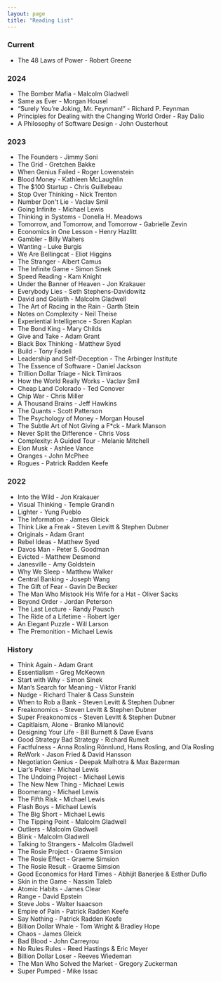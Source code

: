```yaml
---
layout: page
title: "Reading List"
---
```


### Current
- The 48 Laws of Power - Robert Greene

### 2024
- The Bomber Mafia - Malcolm Gladwell
- Same as Ever - Morgan Housel
- “Surely You’re Joking, Mr. Feynman!” - Richard P. Feynman
- Principles for Dealing with the Changing World Order - Ray Dalio
- A Philosophy of Software Design - John Ousterhout

### 2023
- The Founders - Jimmy Soni
- The Grid - Gretchen Bakke
- When Genius Failed - Roger Lowenstein
- Blood Money - Kathleen McLaughlin
- The $100 Startup - Chris Guillebeau
- Stop Over Thinking - Nick Trenton
- Number Don't Lie - Vaclav Smil
- Going Infinite - Michael Lewis
- Thinking in Systems - Donella H. Meadows
- Tomorrow, and Tomorrow, and Tomorrow - Gabrielle Zevin
- Economics in One Lesson - Henry Hazlitt
- Gambler - Billy Walters
- Wanting - Luke Burgis
- We Are Bellingcat - Eliot Higgins
- The Stranger - Albert Camus
- The Infinite Game - Simon Sinek
- Speed Reading - Kam Knight
- Under the Banner of Heaven - Jon Krakauer
- Everybody Lies - Seth Stephens-Davidowitz
- David and Goliath - Malcolm Gladwell
- The Art of Racing in the Rain - Garth Stein
- Notes on Complexity - Neil Theise
- Experiential Intelligence - Soren Kaplan
- The Bond King - Mary Childs
- Give and Take - Adam Grant
- Black Box Thinking - Matthew Syed
- Build - Tony Fadell
- Leadership and Self-Deception - The Arbinger Institute
- The Essence of Software - Daniel Jackson
- Trillion Dollar Triage - Nick Timiraos
- How the World Really Works - Vaclav Smil
- Cheap Land Colorado - Ted Conover
- Chip War - Chris Miller
- A Thousand Brains - Jeff Hawkins
- The Quants - Scott Patterson
- The Psychology of Money - Morgan Housel
- The Subtle Art of Not Giving a F*ck - Mark Manson
- Never Split the Difference - Chris Voss
- Complexity: A Guided Tour - Melanie Mitchell
- Elon Musk - Ashlee Vance
- Oranges - John McPhee
- Rogues - Patrick Radden Keefe

### 2022
- Into the Wild - Jon Krakauer
- Visual Thinking - Temple Grandin
- Lighter - Yung Pueblo
- The Information - James Gleick
- Think Like a Freak - Steven Levitt & Stephen Dubner
- Originals - Adam Grant
- Rebel Ideas - Matthew Syed
- Davos Man - Peter S. Goodman
- Evicted - Matthew Desmond
- Janesville - Amy Goldstein
- Why We Sleep - Matthew Walker
- Central Banking - Joseph Wang
- The Gift of Fear - Gavin De Becker
- The Man Who Mistook His Wife for a Hat - Oliver Sacks
- Beyond Order - Jordan Peterson
- The Last Lecture - Randy Pausch
- The Ride of a Lifetime - Robert Iger
- An Elegant Puzzle - Will Larson
- The Premonition - Michael Lewis

### History
- Think Again - Adam Grant
- Essentialism - Greg McKeown
- Start with Why - Simon Sinek
- Man’s Search for Meaning - Viktor Frankl
- Nudge - Richard Thaler & Cass Sunstein
- When to Rob a Bank - Steven Levitt & Stephen Dubner
- Freakonomics - Steven Levitt & Stephen Dubner
- Super Freakonomics - Steven Levitt & Stephen Dubner
- Capitlaism, Alone - Branko Milanović
- Designing Your Life - Bill Burnett & Dave Evans
- Good Strategy Bad Strategy - Richard Rumelt
- Factfulness - Anna Rosling Rönnlund, Hans Rosling, and Ola Rosling
- ReWork - Jason Fried & David Hansson
- Negotiation Genius - Deepak Malhotra & Max Bazerman
- Liar’s Poker - Michael Lewis
- The Undoing Project - Michael Lewis
- The New New Thing - Michael Lewis
- Boomerang - Michael Lewis
- The Fifth Risk - Michael Lewis
- Flash Boys - Michael Lewis
- The Big Short - Michael Lewis
- The Tipping Point - Malcolm Gladwell
- Outliers - Malcolm Gladwell
- Blink - Malcolm Gladwell
- Talking to Strangers - Malcolm Gladwell
- The Rosie Project - Graeme Simsion
- The Rosie Effect - Graeme Simsion
- The Rosie Result - Graeme Simsion
- Good Economics for Hard Times - Abhijit Banerjee & Esther Duflo
- Skin in the Game - Nassim Taleb
- Atomic Habits - James Clear
- Range - David Epstein
- Steve Jobs - Walter Isaacson
- Empire of Pain - Patrick Radden Keefe
- Say Nothing - Patrick Radden Keefe
- Billion Dollar Whale - Tom Wright & Bradley Hope
- Chaos - James Gleick
- Bad Blood - John Carreyrou
- No Rules Rules - Reed Hastings & Eric Meyer
- Billion Dollar Loser - Reeves Wiedeman
- The Man Who Solved the Market - Gregory Zuckerman
- Super Pumped - Mike Issac
